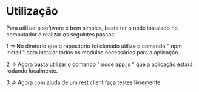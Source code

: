 # Utilização

Para utilizar o software é bem simples, basta ter o node instalado no computador e realizar os seguintes passos:

1 => No diretorio que o repositorio foi clonado utilize o comando   " npm install " para instalar todos os modulos necessários para a aplicação.

2 => Agora basta utilizar o comando " node app.js " que a aplicação estará rodando localmente.

3 => Agora com ajuda de um rest client faça testes livremente
